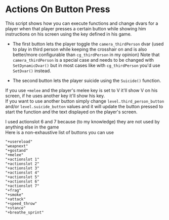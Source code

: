 # Actions On Button Press

This script shows how you can execute functions and change dvars for a player when that player presses a certain button while showing him instructions on his screen using the key defined in his game.

* The first button  lets the player toggle the `camera_thirdPerson` dvar (used to play in third person while keeping the crosshair on and is also better/more configurable than `cg_thirdPerson` in my opinion)
Note that `camera_thirdPerson` is a special case and needs to be changed with `SetDynamicDvar()` but in most cases like with `cg_thirdPerson` you'd use `SetDvar()` instead.

* The second button lets the player suicide using the `Suicide()` function.

If you use `+melee` and the player's melee key is set to V it'll show V on his screen, if he uses another key it'll show his key.  
If you want to use another button simply change `level.third_person_button` and/or `level.suicide_button` values and it will update the button pressed to start the function and the text displayed on the player's screen.

I used actionslot 6 and 7 because (to my knowledge) they are not used by anything else in the game  
Here is a non-exhaustive list of buttons you can use
```
"+usereload"
"weapnext"
"+gostand"
"+melee"
"+actionslot 1"
"+actionslot 2"
"+actionslot 3"
"+actionslot 4"
"+actionslot 5"
"+actionslot 6"
"+actionslot 7"
"+frag"
"+smoke"
"+attack"
"+speed_throw"
"+stance"
"+breathe_sprint"
```
